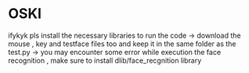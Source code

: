 # OSKI
ifykyk
pls install the necessary libraries to run the code
-> download the mouse , key and testface files too and keep it in the same folder as the test.py 
-> you may encounter some error while execution the face recognition , make sure to install dlib/face_recgnition library 
